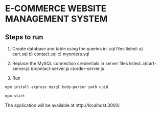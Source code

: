 # E-COMMERCE WEBSITE MANAGEMENT SYSTEM
## Steps to run
1. Create database and table using the queries in .sql files listed:
    a) cart.sql
    b) contact.sql
    c) myorders.sql

2. Replace the MySQL connection credentials in server files listed:
    a)cart-server.js
    b)contact-server.js
    c)order-server.js

3. Run
```sh
npm install express mysql body-parser path uuid
```
```sh
npm start
```

The application will be available at http://localhost:3000/
